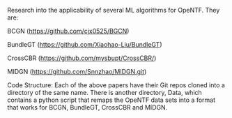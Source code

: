 Research into the applicability of several ML algorithms for OpeNTF.
They are:

BCGN (https://github.com/cjx0525/BGCN)

BundleGT (https://github.com/Xiaohao-Liu/BundleGT)

CrossCBR (https://github.com/mysbupt/CrossCBR/)

MIDGN (https://github.com/Snnzhao/MIDGN.git)

Code Structure:
Each of the above papers have their Git repos cloned into a directory of the same name.
There is another directory, Data, which contains a python script that remaps the OpeNTF data sets into a format that works for BCGN, BundleGT, CrossCBR and MIDGN.
